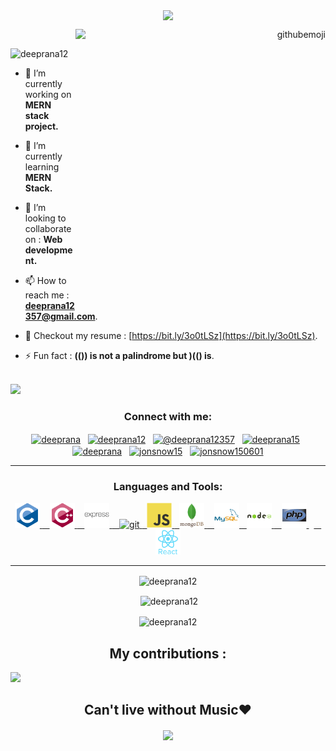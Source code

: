 <p align="center"><img align="center" src="https://readme-typing-svg.herokuapp.com?font=&color=%23F7801C&size=35&lines=Hi+I'm+👋,+Deep+Rana;Welcome+to+my+github+profile"/></p>


<p align="right"><img align="right" border_radius="25%" width="400px" height="450px" alt="githubemoji"src="https://camo.githubusercontent.com/63abdc3407ab5749a6fa046151ee56433f7922da540e1aa8d3b5795200dde75f/68747470733a2f2f6f63746f6465782e6769746875622e636f6d2f696d616765732f6461667470756e6b746f6361742d6775792e676966"/></p>

<br>
<p align="left"> <img src="https://komarev.com/ghpvc/?username=deeprana12&label=Profile%20views&color=0e75b6&style=flat" alt="deeprana12" /> </p>

- 🔭 I’m currently working on **MERN stack project.**

- 🌱 I’m currently learning **MERN Stack.**

- 👯 I’m looking to collaborate on : **Web development.**

- 📫 How to reach me : **deeprana12357@gmail.com**.

- 📄 Checkout my resume : [https://bit.ly/3o0tLSz](https://bit.ly/3o0tLSz).

- ⚡ Fun fact : **(()) is not a palindrome but )(() is**.

<br>

<img src="https://user-images.githubusercontent.com/69518599/137259500-9b97cc0a-b7dc-4839-87e5-e1dc2759c645.png"/>
<br>

<h3 align="center">Connect with me:</h3>
<p align="center">
<a href="https://twitter.com/deeprana" target="blank"><img align="center" src="https://raw.githubusercontent.com/rahuldkjain/github-profile-readme-generator/master/src/images/icons/Social/twitter.svg" alt="deeprana" height="30" width="40" /></a>&nbsp;&nbsp;
<a href="https://linkedin.com/in/deeprana12" target="blank"><img align="center" src="https://raw.githubusercontent.com/rahuldkjain/github-profile-readme-generator/master/src/images/icons/Social/linked-in-alt.svg" alt="deeprana12" height="30" width="40" /></a>&nbsp;&nbsp;
<a href="https://medium.com/@deeprana12357" target="blank"><img align="center" src="https://raw.githubusercontent.com/rahuldkjain/github-profile-readme-generator/master/src/images/icons/Social/medium.svg" alt="@deeprana12357" height="30" width="40" /></a>&nbsp;&nbsp;
<a href="https://www.codechef.com/users/deeprana15" target="blank"><img align="center" src="https://cdn.jsdelivr.net/npm/simple-icons@3.1.0/icons/codechef.svg" alt="deeprana15" height="30" width="40" /></a>&nbsp;&nbsp;
<a href="https://www.hackerrank.com/deeprana" target="blank"><img align="center" src="https://raw.githubusercontent.com/rahuldkjain/github-profile-readme-generator/master/src/images/icons/Social/hackerrank.svg" alt="deeprana" height="30" width="40" /></a>&nbsp;&nbsp;
<a href="https://www.leetcode.com/jonsnow15" target="blank"><img align="center" src="https://raw.githubusercontent.com/rahuldkjain/github-profile-readme-generator/master/src/images/icons/Social/leet-code.svg" alt="jonsnow15" height="30" width="40" /></a>&nbsp;&nbsp;
<a href="https://auth.geeksforgeeks.org/user/jonsnow150601" target="blank"><img align="center" src="https://raw.githubusercontent.com/rahuldkjain/github-profile-readme-generator/master/src/images/icons/Social/geeks-for-geeks.svg" alt="jonsnow150601" height="30" width="40" /></a>
</p>

<hr/>

<h3 align="center">Languages and Tools:</h3>
<p align="center"> <a href="https://www.cprogramming.com/" target="_blank"> <img src="https://raw.githubusercontent.com/devicons/devicon/master/icons/c/c-original.svg" alt="c" width="40" height="40"/> </a> <a href="https://www.w3schools.com/cpp/" target="_blank"> &nbsp;&nbsp;
 <img src="https://raw.githubusercontent.com/devicons/devicon/master/icons/cplusplus/cplusplus-original.svg" alt="cplusplus" width="40" height="40"/> </a> <a href="https://expressjs.com" target="_blank">&nbsp;&nbsp; <img src="https://raw.githubusercontent.com/devicons/devicon/master/icons/express/express-original-wordmark.svg" alt="express" width="40" height="40"/> </a> <a href="https://git-scm.com/" target="_blank">&nbsp;&nbsp; <img src="https://www.vectorlogo.zone/logos/git-scm/git-scm-icon.svg" alt="git" width="40" height="40"/> </a> <a href="https://developer.mozilla.org/en-US/docs/Web/JavaScript" target="_blank"> &nbsp;&nbsp;<img src="https://raw.githubusercontent.com/devicons/devicon/master/icons/javascript/javascript-original.svg" alt="javascript" width="40" height="40"/> </a> <a href="https://www.mongodb.com/" target="_blank"> &nbsp;&nbsp;<img src="https://raw.githubusercontent.com/devicons/devicon/master/icons/mongodb/mongodb-original-wordmark.svg" alt="mongodb" width="40" height="40"/> </a> <a href="https://www.mysql.com/" target="_blank">&nbsp;&nbsp; <img src="https://raw.githubusercontent.com/devicons/devicon/master/icons/mysql/mysql-original-wordmark.svg" alt="mysql" width="40" height="40"/> </a> <a href="https://nodejs.org" target="_blank"> &nbsp;&nbsp;<img src="https://raw.githubusercontent.com/devicons/devicon/master/icons/nodejs/nodejs-original-wordmark.svg" alt="nodejs" width="40" height="40"/> </a> <a href="https://www.php.net" target="_blank">&nbsp;&nbsp; <img src="https://raw.githubusercontent.com/devicons/devicon/master/icons/php/php-original.svg" alt="php" width="40" height="40"/> </a> &nbsp;&nbsp;<a href="https://reactjs.org/" target="_blank"> &nbsp;&nbsp;<img src="https://raw.githubusercontent.com/devicons/devicon/master/icons/react/react-original-wordmark.svg" alt="react" width="40" height="40"/> </a> </p>
<hr/>

<p align="center"><img align="center" src="https://github-readme-stats.vercel.app/api/top-langs?username=deeprana12&show_icons=true&locale=en&layout=compact&theme=radical"  alt="deeprana12" /></p>

<p align="center">&nbsp;<img align="center" src="https://github-readme-stats.vercel.app/api?username=deeprana12&show_icons=true&locale=en&theme=cobalt" alt="deeprana12" /></p>
<p align="center"><img align="center" src="https://github-readme-streak-stats.herokuapp.com/?user=deeprana12&theme=dracula" alt="deeprana12" /></p>

<h2 align="center">My contributions :</h2>
<img src="https://user-images.githubusercontent.com/69518599/139553834-4e51a942-b666-4091-8b0d-d5bca4e1754b.png"/>

<h2 align="center"> Can't live without Music❤️</h2>
<p align="center"><img align="center" src="https://spotify-github-profile.vercel.app/api/view?uid=c7cn420eomv42of5d7ecbgayi&cover_image=true&theme=default"/></p>
